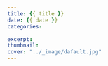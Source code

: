 ```yaml
---
title: {{ title }}
date: {{ date }}
categories: 

excerpt:
thumbnail:
cover: "../_image/dafault.jpg"
---
```

